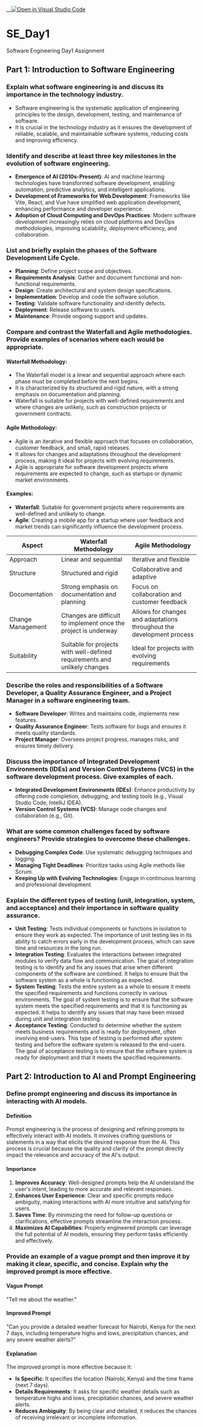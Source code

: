 __[![Open in Visual Studio Code](https://classroom.github.com/assets/open-in-vscode-2e0aaae1b6195c2367325f4f02e2d04e9abb55f0b24a779b69b11b9e10269abc.svg)](https://classroom.github.com/online_ide?assignment_repo_id=18366672&assignment_repo_type=AssignmentRepo)
# SE_Day1
Software Engineering Day1 Assignment

## Part 1: Introduction to Software Engineering

### Explain what software engineering is and discuss its importance in the technology industry.

- Software engineering is the systematic application of engineering principles to the design, development, testing, and maintenance of software.
- It is crucial in the technology industry as it ensures the development of reliable, scalable, and maintainable software systems, reducing costs and improving efficiency.

### Identify and describe at least three key milestones in the evolution of software engineering.

- **Emergence of AI (2010s-Present)**: AI and machine learning technologies have transformed software development, enabling automation, predictive analytics, and intelligent applications.
- **Development of Frameworks for Web Development**: Frameworks like Vite, React, and Vue have simplified web application development, enhancing performance and developer experience.
- **Adoption of Cloud Computing and DevOps Practices**: Modern software development increasingly relies on cloud platforms and DevOps methodologies, improving scalability, deployment efficiency, and collaboration.

### List and briefly explain the phases of the Software Development Life Cycle.

- **Planning**: Define project scope and objectives.
- **Requirements Analysis**: Gather and document functional and non-functional requirements.
- **Design**: Create architectural and system design specifications.
- **Implementation**: Develop and code the software solution.
- **Testing**: Validate software functionality and identify defects.
- **Deployment**: Release software to users.
- **Maintenance**: Provide ongoing support and updates.

### Compare and contrast the Waterfall and Agile methodologies. Provide examples of scenarios where each would be appropriate.

#### Waterfall Methodology:
- The Waterfall model is a linear and sequential approach where each phase must be completed before the next begins.
- It is characterized by its structured and rigid nature, with a strong emphasis on documentation and planning.
- Waterfall is suitable for projects with well-defined requirements and where changes are unlikely, such as construction projects or government contracts.

#### Agile Methodology:
- Agile is an iterative and flexible approach that focuses on collaboration, customer feedback, and small, rapid releases.
- It allows for changes and adaptations throughout the development process, making it ideal for projects with evolving requirements.
- Agile is appropriate for software development projects where requirements are expected to change, such as startups or dynamic market environments.

#### Examples:
- **Waterfall**: Suitable for government projects where requirements are well-defined and unlikely to change.
- **Agile**: Creating a mobile app for a startup where user feedback and market trends can significantly influence the development process.

| Aspect                | Waterfall Methodology                                                                 | Agile Methodology                                                                 |
|-----------------------|---------------------------------------------------------------------------------------|-----------------------------------------------------------------------------------|
| Approach              | Linear and sequential                                                                 | Iterative and flexible                                                            |
| Structure             | Structured and rigid                                                                  | Collaborative and adaptive                                                        |
| Documentation         | Strong emphasis on documentation and planning                                         | Focus on collaboration and customer feedback                                      |
| Change Management     | Changes are difficult to implement once the project is underway                       | Allows for changes and adaptations throughout the development process             |
| Suitability           | Suitable for projects with well-defined requirements and unlikely changes             | Ideal for projects with evolving requirements                                     |

### Describe the roles and responsibilities of a Software Developer, a Quality Assurance Engineer, and a Project Manager in a software engineering team.

- **Software Developer**: Writes and maintains code, implements new features.
- **Quality Assurance Engineer**: Tests software for bugs and ensures it meets quality standards.
- **Project Manager**: Oversees project progress, manages risks, and ensures timely delivery.

### Discuss the importance of Integrated Development Environments (IDEs) and Version Control Systems (VCS) in the software development process. Give examples of each.

- **Integrated Development Environments (IDEs)**: Enhance productivity by offering code completion, debugging, and testing tools (e.g., Visual Studio Code, IntelliJ IDEA).
- **Version Control Systems (VCS)**: Manage code changes and collaboration (e.g., Git).

### What are some common challenges faced by software engineers? Provide strategies to overcome these challenges.

- **Debugging Complex Code**: Use systematic debugging techniques and logging.
- **Managing Tight Deadlines**: Prioritize tasks using Agile methods like Scrum.
- **Keeping Up with Evolving Technologies**: Engage in continuous learning and professional development.

### Explain the different types of testing (unit, integration, system, and acceptance) and their importance in software quality assurance.

- **Unit Testing**: Tests individual components or functions in isolation to ensure they work as expected. The importance of unit testing lies in its ability to catch errors early in the development process, which can save time and resources in the long run.
- **Integration Testing**: Evaluates the interactions between integrated modules to verify data flow and communication. The goal of integration testing is to identify and fix any issues that arise when different components of the software are combined. It helps to ensure that the software system as a whole is functioning as expected.
- **System Testing**: Tests the entire system as a whole to ensure it meets the specified requirements and functions correctly in various environments. The goal of system testing is to ensure that the software system meets the specified requirements and that it is functioning as expected. It helps to identify any issues that may have been missed during unit and integration testing.
- **Acceptance Testing**: Conducted to determine whether the system meets business requirements and is ready for deployment, often involving end-users. This type of testing is performed after system testing and before the software system is released to the end-users. The goal of acceptance testing is to ensure that the software system is ready for deployment and that it meets the specified requirements.

## Part 2: Introduction to AI and Prompt Engineering

### Define prompt engineering and discuss its importance in interacting with AI models.

#### Definition
Prompt engineering is the process of designing and refining prompts to effectively interact with AI models. It involves crafting questions or statements in a way that elicits the desired response from the AI. This process is crucial because the quality and clarity of the prompt directly impact the relevance and accuracy of the AI's output.

#### Importance
1. **Improves Accuracy**: Well-designed prompts help the AI understand the user's intent, leading to more accurate and relevant responses.
2. **Enhances User Experience**: Clear and specific prompts reduce ambiguity, making interactions with AI more intuitive and satisfying for users.
3. **Saves Time**: By minimizing the need for follow-up questions or clarifications, effective prompts streamline the interaction process.
4. **Maximizes AI Capabilities**: Properly engineered prompts can leverage the full potential of AI models, ensuring they perform tasks efficiently and effectively.

### Provide an example of a vague prompt and then improve it by making it clear, specific, and concise. Explain why the improved prompt is more effective.

#### Vague Prompt
"Tell me about the weather."

#### Improved Prompt
"Can you provide a detailed weather forecast for Nairobi, Kenya for the next 7 days, including temperature highs and lows, precipitation chances, and any severe weather alerts?"
#### Explanation
The improved prompt is more effective because it:
- **Is Specific**: It specifies the location (Nairobi, Kenya) and the time frame (next 7 days).
- **Details Requirements**: It asks for specific weather details such as temperature highs and lows, precipitation chances, and severe weather alerts.
- **Reduces Ambiguity**: By being clear and detailed, it reduces the chances of receiving irrelevant or incomplete information.